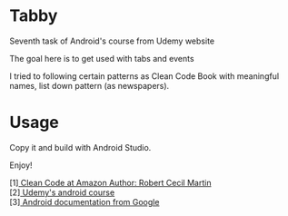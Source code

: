 Tabby
==============

Seventh task of Android's course from Udemy website

The goal here is to get used with tabs and events 

I tried to following certain patterns as Clean Code Book with meaningful names, list down pattern (as newspapers).
 
# Usage

Copy it and build with Android Studio. 

Enjoy!

[1]<a href="https://www.amazon.com/Clean-Code-Handbook-Software-Craftsmanship/dp/0132350882" target="_blank"> 
    Clean Code at Amazon 
    </a>
    <a href="https://en.wikipedia.org/wiki/Robert_Cecil_Martin" target="_blank">
    Author: Robert Cecil Martin
    </a>
    <br/>
[2]<a href="https://www.udemy.com/programacion-de-android-desde-cero/" target="_blank"> 
    Udemy's android course 
    </a>
    <br/>
[3]<a href="https://developer.android.com" target="_blank"> 
   Android documentation from Google
   </a>
   <br/>